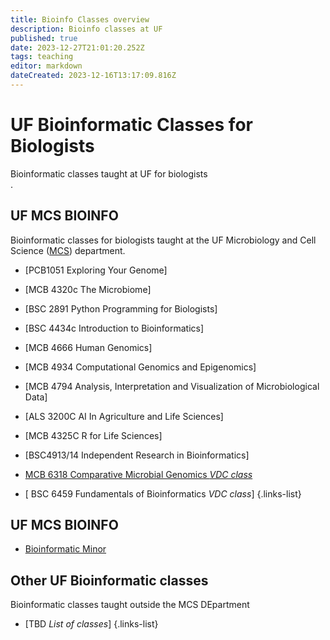```yaml
---
title: Bioinfo Classes overview
description: Bioinfo classes at UF
published: true
date: 2023-12-27T21:01:20.252Z
tags: teaching
editor: markdown
dateCreated: 2023-12-16T13:17:09.816Z
---
```



# UF Bioinformatic Classes for Biologists

Bioinformatic classes taught at UF for biologists  
.

## UF MCS BIOINFO
Bioinformatic classes for biologists taught at the UF Microbiology and Cell Science ([MCS](https://microcell.ufl.edu/academics--teaching/)) department.

- [PCB1051	Exploring Your Genome]
- [MCB 4320c The Microbiome]
- [BSC 2891 Python Programming for Biologists]
- [BSC 4434c Introduction to Bioinformatics]
- [MCB 4666  Human Genomics]
- [MCB 4934 Computational Genomics and Epigenomics] 
- [MCB 4794 Analysis, Interpretation and Visualization of Microbiological Data]
- [ALS 3200C AI In Agriculture and Life Sciences]
- [MCB 4325C R for Life Sciences]
- [BSC4913/14 	Independent Research in Bioinformatics]
- [MCB 6318 Comparative Microbial Genomics *VDC class*](https://vdclab-wiki.herokuapp.com/en/classes/MCB6318)

- [ BSC 6459 Fundamentals of Bioinformatics *VDC class*]
{.links-list}

## UF MCS BIOINFO
- [Bioinformatic Minor](https://microcell.ufl.edu/mcs-apps/bioinfo/site/BioinfoMinor.html)

## Other UF Bioinformatic classes
Bioinformatic classes  taught outside the MCS DEpartment
- [TBD *List of classes*]
{.links-list}

